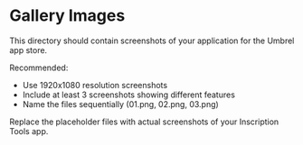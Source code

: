 # Gallery Images

This directory should contain screenshots of your application for the Umbrel app store.

Recommended:
- Use 1920x1080 resolution screenshots
- Include at least 3 screenshots showing different features
- Name the files sequentially (01.png, 02.png, 03.png)

Replace the placeholder files with actual screenshots of your Inscription Tools app. 